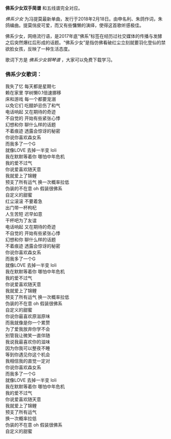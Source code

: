 

**佛系少女双手简谱** 和五线谱完全对应。

_佛系少女_ 为冯提莫最新单曲，发行于2018年2月18日。由申名利、朱鸽作词，朱鸽编曲。提莫俏皮可爱，而又有些慵懒的演绎，使得这首歌听感极佳。

佛系少女，网络流行语，是2017年底“佛系”标签在经历过社交媒体的传播与发酵之后突然爆红后形成的话题。“佛系少女”是指仿佛看破红尘立刻就要羽化登仙的禁欲脸女孩，反映了一种生活态度。

歌词下方是 _佛系少女钢琴谱_ ，大家可以免费下载学习。

### 佛系少女歌词：

我失了忆 每天都是星期七  
赖在家里 学树懒0.1倍速挪移  
床和游戏 每一个都要宠溺  
以免它们 吃醋妒忌伤了和气  
电话响起 又在期待的奇迹  
不自觉的 开始有些紧张心悸  
幻想和你 聊什么样的话题  
不着痕迹 透露会惊讶的秘密  
你说你喜欢森女系  
而我多了一个G  
就像LOVE 去掉一半变 loli  
我在默默等着你 哪怕中年危机  
我的爱不过气  
你说爱喜欢随天意  
我就爱上了锦鲤  
预支了所有运气 换一次概率拉低  
伪装的不在意 oh 假装很佛系  
自定义的甜蜜  
红尘滚滚 不要着急  
出门带一杯枸杞  
人生苦短 迟早如意  
干杯吧为了友谊  
电话响起 又在期待的奇迹  
不自觉的 开始有些紧张心悸  
幻想和你 聊什么样的话题  
不着痕迹 透露会惊讶的秘密  
你说你喜欢森女系  
而我多了一个G  
就像LOVE 去掉一半变 loli  
我在默默等着你 哪怕中年危机  
我的爱不过气  
你说爱喜欢随天意  
我就爱上了锦鲤  
预支了所有运气 换一次概率拉低  
伪装的不在意 oh 假装很佛系  
自定义的甜蜜  
你说你最喜欢原滋原味  
而我就像是你一个累赘  
为了爱我放弃你学不会  
别管我让微笑一直伴随  
我说我最喜欢你的滋味  
因为你我可以整夜不睡  
等到你遇见你这个机会  
我相信我的直觉一定对  
你说你喜欢森女系  
而我多了一个G  
就像LOVE 去掉一半变 loli  
我在默默等着你 哪怕中年危机  
我的爱不过气  
你说爱喜欢随天意  
我就爱上了锦鲤  
预支了所有运气  
换一次概率拉低  
伪装的不在意 oh 假装很佛系  
自定义的甜蜜


